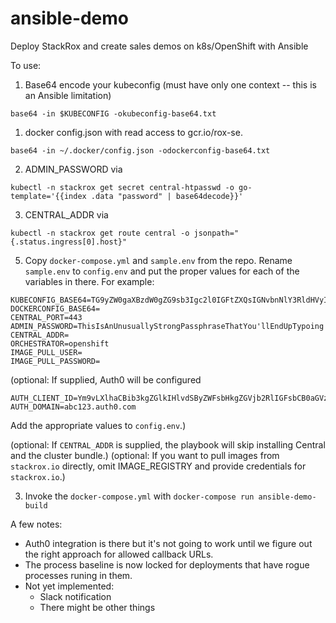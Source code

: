 # ansible-demo

Deploy StackRox and create sales demos on k8s/OpenShift with Ansible

To use:

1. Base64 encode your kubeconfig (must have only one context -- this is an Ansible limitation) 
```
base64 -in $KUBECONFIG -okubeconfig-base64.txt
```
1. docker config.json with read access to gcr.io/rox-se.  
```
base64 -in ~/.docker/config.json -odockerconfig-base64.txt
```  
2. ADMIN_PASSWORD via 
```
kubectl -n stackrox get secret central-htpasswd -o go-template='{{index .data "password" | base64decode}}'
```
3. CENTRAL_ADDR via 
```
kubectl -n stackrox get route central -o jsonpath="{.status.ingress[0].host}"
```
5. Copy `docker-compose.yml` and `sample.env` from the repo.  Rename `sample.env` to `config.env` and put the proper values for each of the variables in there.  For example:

```
KUBECONFIG_BASE64=TG9yZW0gaXBzdW0gZG9sb3Igc2l0IGFtZXQsIGNvbnNlY3RldHVyIGFkaXBpc2NpbmcgZWxpdC4gVml2YW11cyBmYWNpbGlzaXMgZWxlaWZlbmQgZWxlbWVudHVtLiBBbGlxdWFtIHVsbGFtY29ycGVyIHJpc3VzIGxvcmVtLCBuZWMgYXVjdG9yLgo=
DOCKERCONFIG_BASE64=
CENTRAL_PORT=443
ADMIN_PASSWORD=ThisIsAnUnusuallyStrongPassphraseThatYou'llEndUpTypoing
CENTRAL_ADDR=
ORCHESTRATOR=openshift
IMAGE_PULL_USER=
IMAGE_PULL_PASSWORD=
```

(optional:  If supplied, Auth0 will be configured

```
AUTH_CLIENT_ID=Ym9vLXlhaCBib3kgZGlkIHlvdSByZWFsbHkgZGVjb2RlIGFsbCB0aGVzZT8K
AUTH_DOMAIN=abc123.auth0.com
```

Add the appropriate values to `config.env`.)


(optional:  If `CENTRAL_ADDR` is supplied, the playbook will skip installing Central and the cluster bundle.)
(optional:  If you want to pull images from `stackrox.io` directly, omit IMAGE_REGISTRY and provide credentials for `stackrox.io`.)

3. Invoke the `docker-compose.yml` with `docker-compose run ansible-demo-build`

A few notes:

* Auth0 integration is there but it's not going to work until we figure out the right approach for allowed callback URLs.
* The process baseline is now locked for deployments that have rogue processes runing in them.
* Not yet implemented:
  - Slack notification
  - There might be other things
